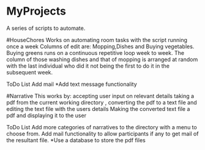 # MyProjects

A series of scripts to automate.

#HouseChores
Works on automating room tasks with the script running once a week
Columns of edit are: Mopping,Dishes and Buying vegetables.
Buying greens runs on a continuous repetitive loop week to week.
The column of those washing dishes and that of mopping is arranged at random with the last individual who did it not being the first to do it in the subsequent week.

ToDo List
Add mail
*Add text message functionality

#Narrative
This works by:
   accepting user input on relevant details
   taking a pdf from the current working directory ,
   converting the pdf to a text file and editing the text file with the users details
   Making the converted text file a pdf and displaying it to the user

ToDo List
Add more categories of narratives to the directory with a menu to choose from.
Add mail functionality to allow participants if any to get mail of the resultant file.
*Use a database to store the pdf files
